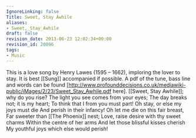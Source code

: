 ```yaml
---
IgnoreLinking: false
Title: Sweet, Stay Awhile
aliases:
- Sweet,_Stay_Awhile
draft: false
revision_date: 2013-06-23 12:02:34+00:00
revision_id: 20896
tags:
- Music
---
```


This is a love song by Henry Lawes (1595 – 1662), imploring the lover to stay. It is best [[Sung]] accompanied if possible.
A pdf of the tune, bass line and words can be found [http://www.profounddecisions.co.uk/mediawiki-public/iMages/2/23/Sweet_Stay_Awhile.pdf here]. 
[[Sweet, Stay Awhile]]; why do you rise?
The light you see comes from your eyes;
The day breaks not; it is my heart;
To think that I from you must part!
Oh stay, or else my joys must die
And perish in their infancy!
Oh let me die on this fair breast,
Far sweeter than [[The Phoenix]] nest;
Love, raise desire with thy sweet charms
Within the centre of her arms
And let those blissful kisses cherish
My youthful joys which else would perish!